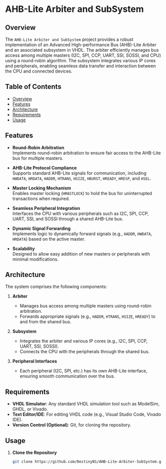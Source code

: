 # AHB-Lite Arbiter and SubSystem

## Overview

The `AHB-Lite Arbiter and SubSystem` project provides a robust implementation of an Advanced High-performance Bus (AHB)-Lite Arbiter and an associated subsystem in VHDL. The arbiter efficiently manages bus access among multiple masters (I2C, SPI, CCP, UART, SSI, SOSSI, and CPU) using a round-robin algorithm. The subsystem integrates various IP cores and peripherals, enabling seamless data transfer and interaction between the CPU and connected devices.

## Table of Contents

- [Overview](#overview)
- [Features](#features)
- [Architecture](#architecture)
- [Requirements](#requirements)
- [Usage](#usage)


## Features

- **Round-Robin Arbitration**  
  Implements round-robin arbitration to ensure fair access to the AHB-Lite bus for multiple masters.
  
- **AHB-Lite Protocol Compliance**  
  Supports standard AHB-Lite signals for communication, including `HWDATA`, `HRDATA`, `HADDR`, `HTRANS`, `HSIZE`, `HBURST`, `HREADY`, `HRESP`, and `HSEL`.

- **Master Locking Mechanism**  
  Enables master locking (`HMASTLOCK`) to hold the bus for uninterrupted transactions when required.

- **Seamless Peripheral Integration**  
  Interfaces the CPU with various peripherals such as I2C, SPI, CCP, UART, SSI, and SOSSI through a shared AHB-Lite bus.

- **Dynamic Signal Forwarding**  
  Implements logic to dynamically forward signals (e.g., `HADDR`, `HWDATA`, `HRDATA`) based on the active master.

- **Scalability**  
  Designed to allow easy addition of new masters or peripherals with minimal modifications.

## Architecture

The system comprises the following components:

1. **Arbiter**  
   - Manages bus access among multiple masters using round-robin arbitration.
   - Forwards appropriate signals (e.g., `HADDR`, `HTRANS`, `HSIZE`, `HREADY`) to and from the shared bus.

2. **Subsystem**  
   - Integrates the arbiter and various IP cores (e.g., I2C, SPI, CCP, UART, SSI, SOSSI).
   - Connects the CPU with the peripherals through the shared bus.

3. **Peripheral Interfaces**  
   - Each peripheral (I2C, SPI, etc.) has its own AHB-Lite interface, ensuring smooth communication over the bus.

## Requirements

- **VHDL Simulator**: Any standard VHDL simulation tool such as ModelSim, GHDL, or Vivado.
- **Text Editor/IDE**: For editing VHDL code (e.g., Visual Studio Code, Vivado IDE).
- **Version Control (Optional)**: Git, for cloning the repository.

## Usage

1. **Clone the Repository**  
   ```bash
   git clone https://github.com/DestinyN1/AHB-Lite-Arbiter-SubSystem.git
